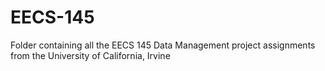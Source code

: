 # EECS-145
Folder containing all the EECS 145 Data Management project assignments from the University of California, Irvine
